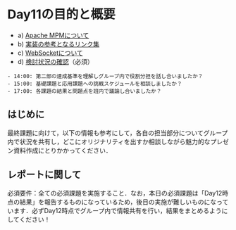 # Day11の目的と概要

-   a) [Apache MPMについて](./about_apache_mpm "Apache MPMについて")
-   b) [実装の参考となるリンク集](./useful_links "実装の参考となるリンク集")
-   c) [WebSocketについて](./websocket "WebSocketについて")
-   d) [検討状況の確認](./conformation_of_status "検討状況の確認")（必須）

```{admonition} 本日の進捗確認チェックリスト
- 14:00: 第二部の達成基準を理解しグループ内で役割分担を話し合いましたか？
- 15:00: 基礎課題と応用課題への挑戦スケジュールを相談しましたか？
- 17:00: 各課題の結果と問題点を班内で議論し合いましたか？
```
## はじめに

最終課題に向けて，以下の情報も参考にして，各自の担当部分についてグループ内で状況を共有し，どこにオリジナリティを出すか相談しながら魅力的なプレゼン資料作成にとりかかってください．


## レポートに関して

必須要件：全ての必須課題を実施すること．なお，本日の必須課題は「Day12時点の結果」を報告するものになっているため，後日の実施が難しいものになっています．必ずDay12時点でグループ内で情報共有を行い，結果をまとめるようにしてください！
